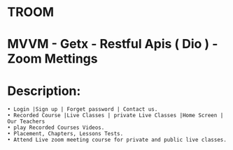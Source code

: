 # TROOM
# MVVM - Getx - Restful Apis ( Dio ) - Zoom Mettings
# Description:
    • Login |Sign up | Forget password | Contact us.
    • Recorded Course |Live Classes | private Live Classes |Home Screen | Our Teachers
    • play Recorded Courses Videos.
    • Placement, Chapters, Lessons Tests.
    • Attend Live zoom meeting course for private and public live classes.
